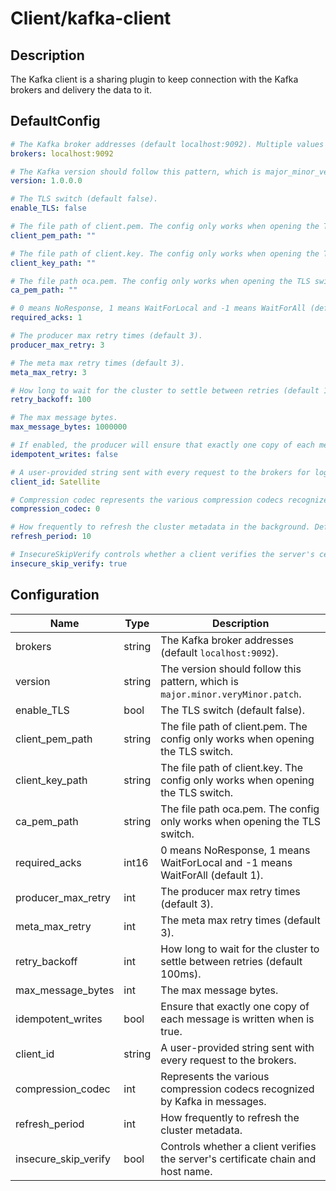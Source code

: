 # Client/kafka-client
## Description
The Kafka client is a sharing plugin to keep connection with the Kafka brokers and delivery the data to it.
## DefaultConfig
```yaml
# The Kafka broker addresses (default localhost:9092). Multiple values are separated by commas.
brokers: localhost:9092

# The Kafka version should follow this pattern, which is major_minor_veryMinor_patch (default 1.0.0.0).
version: 1.0.0.0

# The TLS switch (default false).
enable_TLS: false

# The file path of client.pem. The config only works when opening the TLS switch.
client_pem_path: ""

# The file path of client.key. The config only works when opening the TLS switch.
client_key_path: ""

# The file path oca.pem. The config only works when opening the TLS switch.
ca_pem_path: ""

# 0 means NoResponse, 1 means WaitForLocal and -1 means WaitForAll (default 1).
required_acks: 1

# The producer max retry times (default 3).
producer_max_retry: 3

# The meta max retry times (default 3).
meta_max_retry: 3

# How long to wait for the cluster to settle between retries (default 100ms). Time unit is ms.
retry_backoff: 100

# The max message bytes.
max_message_bytes: 1000000

# If enabled, the producer will ensure that exactly one copy of each message is written (default false).
idempotent_writes: false

# A user-provided string sent with every request to the brokers for logging, debugging, and auditing purposes (default Satellite).
client_id: Satellite

# Compression codec represents the various compression codecs recognized by Kafka in messages. 0 : None, 1 : Gzip, 2 : Snappy, 3 : LZ4, 4 : ZSTD
compression_codec: 0

# How frequently to refresh the cluster metadata in the background. Defaults to 10 minutes. The unit is minute.
refresh_period: 10

# InsecureSkipVerify controls whether a client verifies the server's certificate chain and host name.
insecure_skip_verify: true
```
## Configuration
|Name|Type|Description|
|----|----|-----------|
| brokers | string | The Kafka broker addresses (default `localhost:9092`). |
| version | string | The version should follow this pattern, which is `major.minor.veryMinor.patch`. |
| enable_TLS | bool | The TLS switch (default false). |
| client_pem_path | string | The file path of client.pem. The config only works when opening the TLS switch. |
| client_key_path | string | The file path of client.key. The config only works when opening the TLS switch. |
| ca_pem_path | string | The file path oca.pem. The config only works when opening the TLS switch. |
| required_acks | int16 | 0 means NoResponse, 1 means WaitForLocal and -1 means WaitForAll (default 1). |
| producer_max_retry | int | The producer max retry times (default 3). |
| meta_max_retry | int | The meta max retry times (default 3). |
| retry_backoff | int | How long to wait for the cluster to settle between retries (default 100ms). |
| max_message_bytes | int | The max message bytes. |
| idempotent_writes | bool | Ensure that exactly one copy of each message is written when is true. |
| client_id | string | A user-provided string sent with every request to the brokers. |
| compression_codec | int | Represents the various compression codecs recognized by Kafka in messages. |
| refresh_period | int | How frequently to refresh the cluster metadata. |
| insecure_skip_verify | bool | Controls whether a client verifies the server's certificate chain and host name. |

